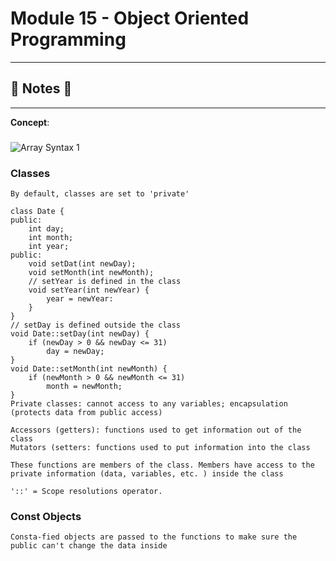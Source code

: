 #  Module 15 - Object Oriented Programming

----
## :notebook: Notes :notebook:
----

**Concept**: 

### 

![Array Syntax 1](https://github.com/Nam-H-Nguyen/NYUTandonBridge2018/blob/master/Week%206%20-%20Array%2C%20String%2C%20Bernoulli%2C%20Expected%20Value/notes/images/array_syntax1.png)

### Classes
    By default, classes are set to 'private'
    
    class Date {
    public: 
        int day;
        int month;
        int year;
    public:
        void setDat(int newDay);
        void setMonth(int newMonth);
        // setYear is defined in the class
        void setYear(int newYear) {
            year = newYear:
        }
    }
    // setDay is defined outside the class
    void Date::setDay(int newDay) {
        if (newDay > 0 && newDay <= 31)
            day = newDay;
    }
    void Date::setMonth(int newMonth) {
        if (newMonth > 0 && newMonth <= 31)
            month = newMonth;
    }
    Private classes: cannot access to any variables; encapsulation (protects data from public access)
    
    Accessors (getters): functions used to get information out of the class
    Mutators (setters: functions used to put information into the class

    These functions are members of the class. Members have access to the private information (data, variables, etc. ) inside the class
    
    '::' = Scope resolutions operator. 

### Const Objects
    Consta-fied objects are passed to the functions to make sure the public can't change the data inside
